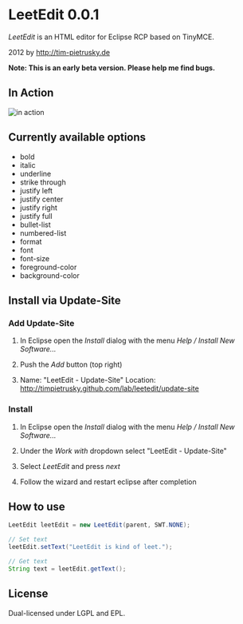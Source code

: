 # LeetEdit 0.0.1

*LeetEdit* is an HTML editor for Eclipse RCP based on TinyMCE. 

2012 by http://tim-pietrusky.de

**Note: This is an early beta version. Please help me find bugs.**

## In Action

![in action](http://tim-pietrusky.de/img/leetedit_preview.png)

## Currently available options

* bold
* italic
* underline
* strike through
* justify left
* justify center
* justify right
* justify full
* bullet-list
* numbered-list
* format
* font
* font-size
* foreground-color
* background-color

## Install via Update-Site

### Add Update-Site

1. In Eclipse open the *Install* dialog with the menu _*Help / Install New Software...*_

2. Push the *Add* button (top right)

3. Name: "LeetEdit - Update-Site"
   Location: http://timpietrusky.github.com/lab/leetedit/update-site

### Install

1. In Eclipse open the *Install* dialog with the menu _*Help / Install New Software...*_

2. Under the *Work with* dropdown select "LeetEdit - Update-Site"

3. Select *LeetEdit* and press _next_

4. Follow the wizard and restart eclipse after completion


## How to use

```java
LeetEdit leetEdit = new LeetEdit(parent, SWT.NONE);

// Set text
leetEdit.setText("LeetEdit is kind of leet.");

// Get text
String text = leetEdit.getText();
```


## License

Dual-licensed under LGPL and EPL.

